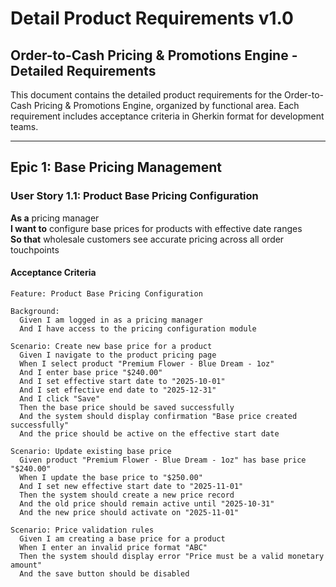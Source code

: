 # Detail Product Requirements v1.0

## Order-to-Cash Pricing & Promotions Engine - Detailed Requirements

This document contains the detailed product requirements for the Order-to-Cash Pricing & Promotions Engine, organized by functional area. Each requirement includes acceptance criteria in Gherkin format for development teams.

---

## Epic 1: Base Pricing Management

### User Story 1.1: Product Base Pricing Configuration

**As a** pricing manager  
**I want to** configure base prices for products with effective date ranges  
**So that** wholesale customers see accurate pricing across all order touchpoints

#### Acceptance Criteria

```gherkin
Feature: Product Base Pricing Configuration

Background:
  Given I am logged in as a pricing manager
  And I have access to the pricing configuration module

Scenario: Create new base price for a product
  Given I navigate to the product pricing page
  When I select product "Premium Flower - Blue Dream - 1oz"
  And I enter base price "$240.00"
  And I set effective start date to "2025-10-01"
  And I set effective end date to "2025-12-31"
  And I click "Save"
  Then the base price should be saved successfully
  And the system should display confirmation "Base price created successfully"
  And the price should be active on the effective start date

Scenario: Update existing base price
  Given product "Premium Flower - Blue Dream - 1oz" has base price "$240.00"
  When I update the base price to "$250.00"
  And I set new effective start date to "2025-11-01"
  Then the system should create a new price record
  And the old price should remain active until "2025-10-31"
  And the new price should activate on "2025-11-01"

Scenario: Price validation rules
  Given I am creating a base price for a product
  When I enter an invalid price format "ABC"
  Then the system should display error "Price must be a valid monetary amount"
  And the save button should be disabled
